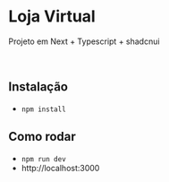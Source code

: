 # Loja Virtual

Projeto em Next + Typescript + shadcnui

<br>

## Instalação

- `npm install`

## Como rodar

- `npm run dev`
- http://localhost:3000
